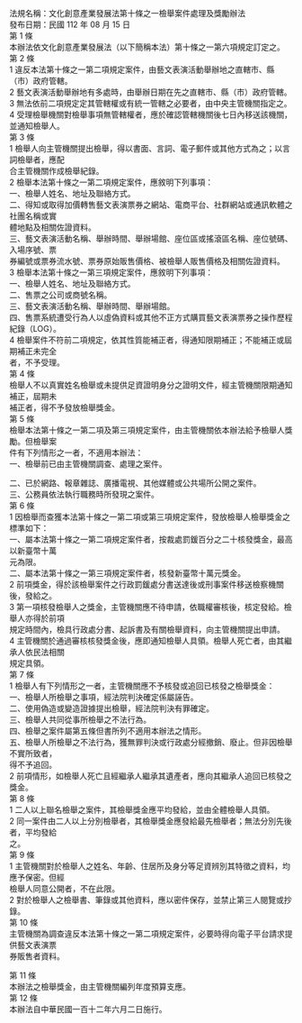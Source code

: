 法規名稱：文化創意產業發展法第十條之一檢舉案件處理及獎勵辦法  
發布日期：民國 112 年 08 月 15 日  
第 1 條  
本辦法依文化創意產業發展法（以下簡稱本法）第十條之一第六項規定訂定之。  
第 2 條  
1 違反本法第十條之一第二項規定案件，由藝文表演活動舉辦地之直轄市、縣（市）政府管轄。  
2 藝文表演活動舉辦地有多處時，由舉辦日期在先之直轄市、縣（市）政府管轄。  
3 無法依前二項規定定其管轄權或有統一管轄之必要者，由中央主管機關指定之。  
4 受理檢舉機關對檢舉事項無管轄權者，應於確認管轄機關後七日內移送該機關，並通知檢舉人。  
第 3 條  
1 檢舉人向主管機關提出檢舉，得以書面、言詞、電子郵件或其他方式為之；以言詞檢舉者，應配  
合主管機關作成檢舉紀錄。  
2 檢舉本法第十條之一第二項規定案件，應敘明下列事項：  
一、檢舉人姓名、地址及聯絡方式。  
二、得知或取得加價轉售藝文表演票券之網站、電商平台、社群網站或通訊軟體之社團名稱或實  
體地點及相關佐證資料。  
三、藝文表演活動名稱、舉辦時間、舉辦場館、座位區或搖滾區名稱、座位號碼、入場序號、票  
券編號或票券流水號、票券原始販售價格、被檢舉人販售價格及相關佐證資料。  
3 檢舉本法第十條之一第三項規定案件，應敘明下列事項：  
一、檢舉人姓名、地址及聯絡方式。  
二、售票之公司或商號名稱。  
三、藝文表演活動名稱、舉辦時間、舉辦場館。  
四、售票系統遭受行為人以虛偽資料或其他不正方式購買藝文表演票券之操作歷程紀錄（LOG）。  
4 檢舉案件不符前二項規定，依其性質能補正者，得通知限期補正；不能補正或屆期補正未完全  
者，不予受理。  
第 4 條  
檢舉人不以真實姓名檢舉或未提供足資證明身分之證明文件，經主管機關限期通知補正，屆期未  
補正者，得不予發放檢舉獎金。  
第 5 條  
檢舉本法第十條之一第二項及第三項規定案件，由主管機關依本辦法給予檢舉人獎勵。但檢舉案  
件有下列情形之一者，不適用本辦法：  
一、檢舉前已由主管機關調查、處理之案件。  


二、已於網路、報章雜誌、廣播電視、其他媒體或公共場所公開之案件。  
三、公務員依法執行職務時所發現之案件。  
第 6 條  
1 因檢舉而查獲本法第十條之一第二項或第三項規定案件，發放檢舉人檢舉獎金之標準如下：  
一、屬本法第十條之一第二項規定案件者，按裁處罰鍰百分之二十核發獎金，最高以新臺幣十萬  
元為限。  
二、屬本法第十條之一第三項規定案件者，核發新臺幣十萬元獎金。  
2 前項獎金，得於該檢舉案件之行政罰鍰處分書送達後或刑事案件移送檢察機關後，發給之。  
3 第一項核發檢舉人之獎金，主管機關應不待申請，依職權審核後，核定發給。檢舉人亦得於前項  
規定時間內，檢具行政處分書、起訴書及有關檢舉資料，向主管機關提出申請。  
4 主管機關於通過審核核發獎金後，應即通知檢舉人具領。檢舉人死亡者，由其繼承人依民法相關  
規定具領。  
第 7 條  
1 檢舉人有下列情形之一者，主管機關應不予核發或追回已核發之檢舉獎金：  
一、檢舉人所檢舉之事項，經法院判決確定係屬誣告。  
二、使用偽造或變造證據提出檢舉，經法院判決有罪確定。  
三、檢舉人共同從事所檢舉之不法行為。  
四、檢舉之案件屬第五條但書所列不適用本辦法之情形。  
五、檢舉人所檢舉之不法行為，獲無罪判決或行政處分經撤銷、廢止。但非因檢舉不實所致者，  
得不予追回。  
2 前項情形，如檢舉人死亡且經繼承人繼承其遺產者，應向其繼承人追回已核發之獎金。  
第 8 條  
1 二人以上聯名檢舉之案件，其檢舉獎金應平均發給，並由全體檢舉人具領。  
2 同一案件由二人以上分別檢舉者，其檢舉獎金應發給最先檢舉者；無法分別先後者，平均發給  
之。  
第 9 條  
1 主管機關對於檢舉人之姓名、年齡、住居所及身分等足資辨別其特徵之資料，均應予保密。但經  
檢舉人同意公開者，不在此限。  
2 對於檢舉人之檢舉書、筆錄或其他資料，應以密件保存，並禁止第三人閱覽或抄錄。  
第 10 條  
主管機關為調查違反本法第十條之一第二項規定案件，必要時得向電子平台請求提供藝文表演票  
券販售者資料。  


第 11 條  
本辦法之檢舉獎金，由主管機關編列年度預算支應。  
第 12 條  
本辦法自中華民國一百十二年六月二日施行。  


